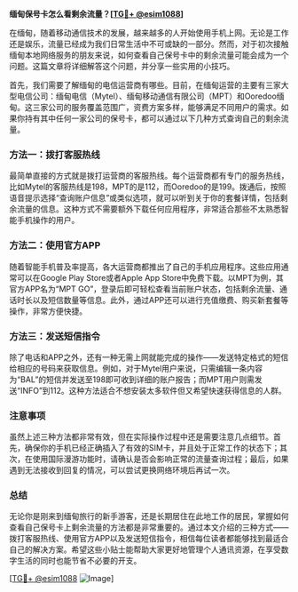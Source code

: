 **缅甸保号卡怎么看剩余流量？[[TG💪+ @esim1088](https://t.me/s/esim1088)]**

在缅甸，随着移动通信技术的发展，越来越多的人开始使用手机上网。无论是工作还是娱乐，流量已经成为我们日常生活中不可或缺的一部分。然而，对于初次接触缅甸本地网络服务的朋友来说，如何查看自己保号卡中的剩余流量可能会成为一个问题。这篇文章将详细解答这个问题，并分享一些实用的小技巧。

首先，我们需要了解缅甸的电信运营商有哪些。目前，在缅甸运营的主要有三家大型电信公司：缅甸电信（Mytel）、缅甸移动通信有限公司（MPT）和Ooredoo缅甸。这三家公司的服务覆盖范围广，资费方案多样，能够满足不同用户的需求。如果你持有其中任何一家公司的保号卡，都可以通过以下几种方式查询自己的剩余流量。

### 方法一：拨打客服热线

最简单直接的方式就是拨打运营商的客服热线。每个运营商都有专门的服务热线，比如Mytel的客服热线是198，MPT的是112，而Ooredoo的是199。拨通后，按照语音提示选择“查询账户信息”或类似选项，就可以听到关于你的套餐详情，包括剩余流量的信息。这种方式不需要额外下载任何应用程序，非常适合那些不太熟悉智能手机操作的用户。

### 方法二：使用官方APP

随着智能手机普及率提高，各大运营商都推出了自己的手机应用程序。这些应用通常可以在Google Play Store或者Apple App Store中免费下载。以MPT为例，其官方APP名为“MPT GO”，登录后即可轻松查看当前账户状态，包括剩余流量、通话时长以及短信数量等信息。此外，通过APP还可以进行充值缴费、购买新套餐等操作，非常方便快捷。

### 方法三：发送短信指令

除了电话和APP之外，还有一种无需上网就能完成的操作——发送特定格式的短信给相应的号码来获取信息。例如，对于Mytel用户来说，只需编辑一条内容为“BAL”的短信并发送至198即可收到详细的账户报告；而MPT用户则需发送“INFO”到112。这种方法适合不想安装太多软件但又希望快速获得信息的人群。

### 注意事项

虽然上述三种方法都非常有效，但在实际操作过程中还是需要注意几点细节。首先，确保你的手机已经正确插入了有效的SIM卡，并且处于正常工作的状态下；其次，在使用国际漫游功能时，请确认是否会影响正常的流量查询过程；最后，如果遇到无法接收到回复的情况，可以尝试更换网络环境后再试一次。

### 总结

无论你是刚来到缅甸旅行的新手游客，还是长期居住在此地工作的居民，掌握如何查看自己保号卡上剩余流量的方法都是非常重要的。通过本文介绍的三种方式——拨打客服热线、使用官方APP以及发送短信指令，相信每位读者都能够找到最适合自己的解决方案。希望这些小贴士能帮助大家更好地管理个人通讯资源，在享受数字生活的同时也能节省不必要的开支。

[[TG💪+ @esim1088](https://t.me/s/esim1088) ![Image](https://i.postimg.cc/4NQfJmqS/Snipaste-2025-05-13-00-14-12.png)]